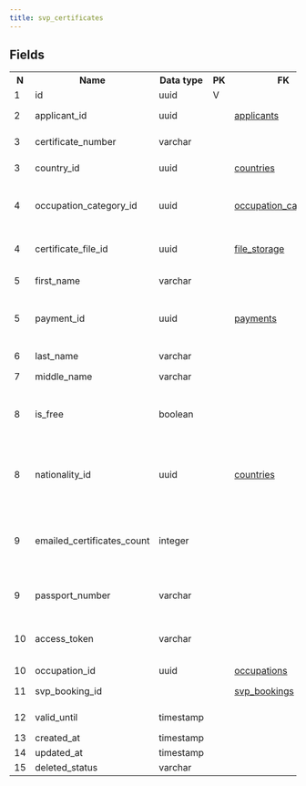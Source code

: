 ```yaml
---
title: svp_certificates 
---
```


## Fields

<table style="width: 100%">
    <colgroup>
       <col span="1" style="width: 3%;"/>
       <col span="1" style="width: 12%;"/>
       <col span="1" style="width: 10%;"/>
       <col span="1" style="width: 3%;"/>
       <col span="1" style="width: 12%;"/>
       <col span="1" style="width: 60%;"/>
    </colgroup>
  <tr>
    <th>N</th>
    <th>Name</th>
    <th>Data type</th>
    <th>PK</th>
    <th>FK</th>
    <th>Description</th>
  </tr>
<tr><td>1</td><td>id</td><td>uuid</td><td>V</td><td></td><td>surrogate key</td></tr>
<tr><td>2</td><td>applicant_id</td><td>uuid</td><td></td><td><a href="applicants-uni.md">applicants</a></td><td>The applicant, the certificate was issued for</td></tr>
<tr><td>3</td><td>certificate_number</td><td>varchar</td><td></td><td></td><td>The number that is printed on the certificate</td></tr>
<tr><td>3</td><td>country_id</td><td>uuid</td><td></td><td><a href="countries-uni.md">countries</a></td><td>TODO: Country where certificate was issued?</td></tr>
<tr><td>4</td><td>occupation_category_id</td><td>uuid</td><td></td><td><a href="occupation_categories-uni.md">occupation_categories</a></td><td>TODO: the applicant is certified for all occupations from this occupation category?</td></tr>
<tr><td>4</td><td>certificate_file_id</td><td>uuid</td><td></td><td><a href="file_storage-uni.md">file_storage</a></td><td>A copy of the certificate document in pdf format. file_type=SVP_CERTIFICATE</td></tr>
<tr><td>5</td><td>first_name</td><td>varchar</td><td></td><td></td><td>First name as spelled in the certificate document</td></tr>
<tr><td>5</td><td>payment_id</td><td>uuid</td><td></td><td><a href="payments-uni.md">payments</a></td><td>TODO: waiting until payments tables from QVP and SVP are refactored and posiblyunified into 1 table</td></tr>
<tr><td>6</td><td>last_name</td><td>varchar</td><td></td><td></td><td>Last name as spelled in the certificate document</td></tr>
<tr><td>7</td><td>middle_name</td><td>varchar</td><td></td><td></td><td>Middle name</td></tr>
<tr><td>8</td><td>is_free</td><td>boolean</td><td></td><td></td><td>Free reservation feature. If the reservation was free, then the certificate was free too and it is saved here. TODO: is this field required?</td></tr>
<tr><td>8</td><td>nationality_id</td><td>uuid</td><td></td><td><a href="countries-uni.md">countries</a></td><td>Reference to the country of citizenship (nationality) of the applicant at the time when the certificate was issued</td></tr>
<tr><td>9</td><td>emailed_certificates_count</td><td>integer</td><td></td><td></td><td>When the user clicks 'generate certificate' and the PDF is generated and email job is processed, we increase this field (+1). TODO: is this field required?</td></tr>
<tr><td>9</td><td>passport_number</td><td>varchar</td><td></td><td></td><td>Passport number of a person that the certificate is issued to.</td></tr>
<tr><td>10</td><td>access_token</td><td>varchar</td><td></td><td></td><td>Access token is used a part of URL that is used by the user to download the certificate.</td></tr>
<tr><td>10</td><td>occupation_id</td><td>uuid</td><td></td><td><a href="occupations-uni.md">occupations</a></td><td>Certified occupation</td></tr>
<tr><td>11</td><td>svp_booking_id</td><td></td><td></td><td><a href="svp_bookings-uni.md">svp_bookings</a></td><td>Reference to the initial exam booking</td></tr>
<tr><td>12</td><td>valid_until</td><td>timestamp</td><td></td><td></td><td>Certificate is valid until this timestamp</td></tr>
<tr><td>13</td><td>created_at</td><td>timestamp</td><td></td><td></td><td></td></tr>
<tr><td>14</td><td>updated_at</td><td>timestamp</td><td></td><td></td><td></td></tr>
<tr><td>15</td><td>deleted_status</td><td>varchar</td><td></td><td></td><td>ACTIVE, DELETED</td></tr>

</table>